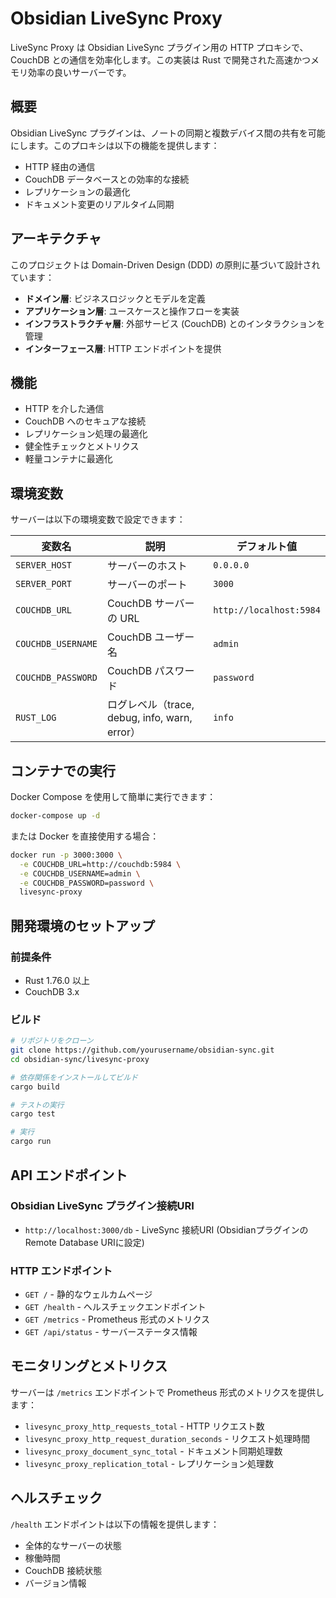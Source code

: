 # Obsidian LiveSync Proxy

LiveSync Proxy は Obsidian LiveSync プラグイン用の HTTP プロキシで、CouchDB との通信を効率化します。この実装は Rust で開発された高速かつメモリ効率の良いサーバーです。

## 概要

Obsidian LiveSync プラグインは、ノートの同期と複数デバイス間の共有を可能にします。このプロキシは以下の機能を提供します：

- HTTP 経由の通信
- CouchDB データベースとの効率的な接続
- レプリケーションの最適化
- ドキュメント変更のリアルタイム同期

## アーキテクチャ

このプロジェクトは Domain-Driven Design (DDD) の原則に基づいて設計されています：

- **ドメイン層**: ビジネスロジックとモデルを定義
- **アプリケーション層**: ユースケースと操作フローを実装
- **インフラストラクチャ層**: 外部サービス (CouchDB) とのインタラクションを管理
- **インターフェース層**: HTTP エンドポイントを提供

## 機能

- HTTP を介した通信
- CouchDB へのセキュアな接続
- レプリケーション処理の最適化
- 健全性チェックとメトリクス
- 軽量コンテナに最適化

## 環境変数

サーバーは以下の環境変数で設定できます：

| 変数名 | 説明 | デフォルト値 |
|--------|------|-------------|
| `SERVER_HOST` | サーバーのホスト | `0.0.0.0` |
| `SERVER_PORT` | サーバーのポート | `3000` |
| `COUCHDB_URL` | CouchDB サーバーの URL | `http://localhost:5984` |
| `COUCHDB_USERNAME` | CouchDB ユーザー名 | `admin` |
| `COUCHDB_PASSWORD` | CouchDB パスワード | `password` |
| `RUST_LOG` | ログレベル（trace, debug, info, warn, error） | `info` |

## コンテナでの実行

Docker Compose を使用して簡単に実行できます：

```bash
docker-compose up -d
```

または Docker を直接使用する場合：

```bash
docker run -p 3000:3000 \
  -e COUCHDB_URL=http://couchdb:5984 \
  -e COUCHDB_USERNAME=admin \
  -e COUCHDB_PASSWORD=password \
  livesync-proxy
```

## 開発環境のセットアップ

### 前提条件

- Rust 1.76.0 以上
- CouchDB 3.x

### ビルド

```bash
# リポジトリをクローン
git clone https://github.com/yourusername/obsidian-sync.git
cd obsidian-sync/livesync-proxy

# 依存関係をインストールしてビルド
cargo build

# テストの実行
cargo test

# 実行
cargo run
```

## API エンドポイント

### Obsidian LiveSync プラグイン接続URI

- `http://localhost:3000/db` - LiveSync 接続URI (ObsidianプラグインのRemote Database URIに設定)

### HTTP エンドポイント

- `GET /` - 静的なウェルカムページ
- `GET /health` - ヘルスチェックエンドポイント
- `GET /metrics` - Prometheus 形式のメトリクス
- `GET /api/status` - サーバーステータス情報

## モニタリングとメトリクス

サーバーは `/metrics` エンドポイントで Prometheus 形式のメトリクスを提供します：

- `livesync_proxy_http_requests_total` - HTTP リクエスト数
- `livesync_proxy_http_request_duration_seconds` - リクエスト処理時間
- `livesync_proxy_document_sync_total` - ドキュメント同期処理数
- `livesync_proxy_replication_total` - レプリケーション処理数

## ヘルスチェック

`/health` エンドポイントは以下の情報を提供します：

- 全体的なサーバーの状態
- 稼働時間
- CouchDB 接続状態
- バージョン情報

